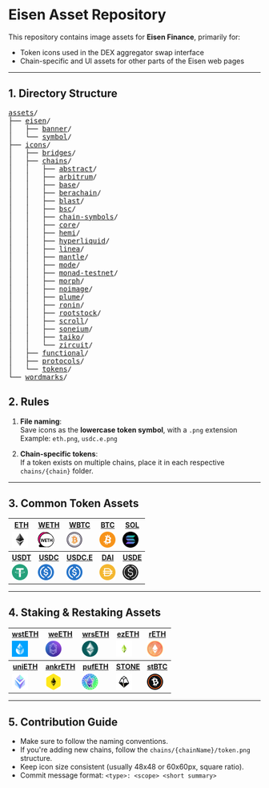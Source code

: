 # Eisen Asset Repository

This repository contains image assets for **Eisen Finance**, primarily for:

- Token icons used in the DEX aggregator swap interface
- Chain-specific and UI assets for other parts of the Eisen web pages

---

## 1. Directory Structure
<pre>
<a href="https://github.com/EisenFinance/assets/tree/main/assets/">assets</a>/
├── <a href="https://github.com/EisenFinance/assets/tree/main/assets/eisen/">eisen</a>/
│   ├── <a href="https://github.com/EisenFinance/assets/tree/main/assets/eisen/banner/">banner</a>/
│   └── <a href="https://github.com/EisenFinance/assets/tree/main/assets/eisen/symbol/">symbol</a>/
├── <a href="https://github.com/EisenFinance/assets/tree/main/assets/icons/">icons</a>/
│   ├── <a href="https://github.com/EisenFinance/assets/tree/main/assets/icons/bridges/">bridges</a>/
│   ├── <a href="https://github.com/EisenFinance/assets/tree/main/assets/icons/chains/">chains</a>/
│   │   ├── <a href="https://github.com/EisenFinance/assets/tree/main/assets/icons/chains/abstract/">abstract</a>/
│   │   ├── <a href="https://github.com/EisenFinance/assets/tree/main/assets/icons/chains/arbitrum/">arbitrum</a>/
│   │   ├── <a href="https://github.com/EisenFinance/assets/tree/main/assets/icons/chains/base/">base</a>/
│   │   ├── <a href="https://github.com/EisenFinance/assets/tree/main/assets/icons/chains/berachain/">berachain</a>/
│   │   ├── <a href="https://github.com/EisenFinance/assets/tree/main/assets/icons/chains/blast/">blast</a>/
│   │   ├── <a href="https://github.com/EisenFinance/assets/tree/main/assets/icons/chains/bsc/">bsc</a>/
│   │   ├── <a href="https://github.com/EisenFinance/assets/tree/main/assets/icons/chains/chain-symbols/">chain-symbols</a>/
│   │   ├── <a href="https://github.com/EisenFinance/assets/tree/main/assets/icons/chains/core/">core</a>/
│   │   ├── <a href="https://github.com/EisenFinance/assets/tree/main/assets/icons/chains/hemi/">hemi</a>/
│   │   ├── <a href="https://github.com/EisenFinance/assets/tree/main/assets/icons/chains/hyperliquid/">hyperliquid</a>/
│   │   ├── <a href="https://github.com/EisenFinance/assets/tree/main/assets/icons/chains/linea/">linea</a>/
│   │   ├── <a href="https://github.com/EisenFinance/assets/tree/main/assets/icons/chains/mantle/">mantle</a>/
│   │   ├── <a href="https://github.com/EisenFinance/assets/tree/main/assets/icons/chains/mode/">mode</a>/
│   │   ├── <a href="https://github.com/EisenFinance/assets/tree/main/assets/icons/chains/monad-testnet/">monad-testnet</a>/
│   │   ├── <a href="https://github.com/EisenFinance/assets/tree/main/assets/icons/chains/morph/">morph</a>/
│   │   ├── <a href="https://github.com/EisenFinance/assets/tree/main/assets/icons/chains/noimage/">noimage</a>/
│   │   ├── <a href="https://github.com/EisenFinance/assets/tree/main/assets/icons/chains/plume/">plume</a>/
│   │   ├── <a href="https://github.com/EisenFinance/assets/tree/main/assets/icons/chains/ronin/">ronin</a>/
│   │   ├── <a href="https://github.com/EisenFinance/assets/tree/main/assets/icons/chains/rootstock/">rootstock</a>/
│   │   ├── <a href="https://github.com/EisenFinance/assets/tree/main/assets/icons/chains/scroll/">scroll</a>/
│   │   ├── <a href="https://github.com/EisenFinance/assets/tree/main/assets/icons/chains/soneium/">soneium</a>/
│   │   ├── <a href="https://github.com/EisenFinance/assets/tree/main/assets/icons/chains/taiko/">taiko</a>/
│   │   └── <a href="https://github.com/EisenFinance/assets/tree/main/assets/icons/chains/zircuit/">zircuit</a>/
│   ├── <a href="https://github.com/EisenFinance/assets/tree/main/assets/icons/functional/">functional</a>/
│   ├── <a href="https://github.com/EisenFinance/assets/tree/main/assets/icons/protocols/">protocols</a>/
│   └── <a href="https://github.com/EisenFinance/assets/tree/main/assets/icons/tokens/">tokens</a>/
└── <a href="https://github.com/EisenFinance/assets/tree/main/assets/wordmarks/">wordmarks</a>/
</pre>


## 2. Rules

1. **File naming**:  
   Save icons as the **lowercase token symbol**, with a `.png` extension  
   Example: `eth.png`, `usdc.e.png`

2. **Chain-specific tokens**:  
   If a token exists on multiple chains, place it in each respective `chains/{chain}` folder.

---

## 3. Common Token Assets

<table>
  <tr>
    <th><a href="https://raw.githubusercontent.com/EisenFinance/assets/main/assets/icons/chains/base/eth.png">ETH</a></th>
    <th><a href="https://raw.githubusercontent.com/EisenFinance/assets/main/assets/icons/chains/arbitrum/weth.png">WETH</a></th>
    <th><a href="https://raw.githubusercontent.com/EisenFinance/assets/main/assets/icons/chains/linea/wbtc.png">WBTC</a></th>
    <th><a href="https://raw.githubusercontent.com/EisenFinance/assets/main/assets/icons/chains/blast/btc.png">BTC</a></th>
    <th><a href="https://raw.githubusercontent.com/EisenFinance/assets/main/assets/icons/chains/chain-symbols/solana.png">SOL</a></th>
  </tr>
  <tr>
    <td><img src="https://raw.githubusercontent.com/EisenFinance/assets/main/assets/icons/chains/base/eth.png" width="32"/></td>
    <td><img src="https://raw.githubusercontent.com/EisenFinance/assets/main/assets/icons/chains/arbitrum/weth.png" width="32"/></td>
    <td><img src="https://raw.githubusercontent.com/EisenFinance/assets/main/assets/icons/chains/linea/wbtc.png" width="32"/></td>
    <td><img src="https://raw.githubusercontent.com/EisenFinance/assets/main/assets/icons/chains/blast/btc.png" width="32"/></td>
    <td><img src="https://raw.githubusercontent.com/EisenFinance/assets/main/assets/icons/chains/chain-symbols/solana.png" width="32"/></td>
  </tr>
  <tr>
    <th><a href="https://raw.githubusercontent.com/EisenFinance/assets/main/assets/icons/chains/scroll/usdt.png">USDT</a></th>
    <th><a href="https://raw.githubusercontent.com/EisenFinance/assets/main/assets/icons/chains/scroll/usdc.png">USDC</a></th>
    <th><a href="https://raw.githubusercontent.com/EisenFinance/assets/main/assets/icons/chains/soneium/usdce.png">USDC.E</a></th>
    <th><a href="https://raw.githubusercontent.com/EisenFinance/assets/main/assets/icons/chains/scroll/dai.png">DAI</a></th>
    <th><a href="https://raw.githubusercontent.com/EisenFinance/assets/main/assets/icons/chains/blast/usde.png">USDE</a></th>
  </tr>
  <tr>
    <td><img src="https://raw.githubusercontent.com/EisenFinance/assets/main/assets/icons/chains/scroll/usdt.png" width="32"/></td>
    <td><img src="https://raw.githubusercontent.com/EisenFinance/assets/main/assets/icons/chains/scroll/usdc.png" width="32"/></td>
    <td><img src="https://raw.githubusercontent.com/EisenFinance/assets/main/assets/icons/chains/soneium/usdce.png" width="32"/></td>
    <td><img src="https://raw.githubusercontent.com/EisenFinance/assets/main/assets/icons/chains/scroll/dai.png" width="32"/></td>
    <td><img src="https://raw.githubusercontent.com/EisenFinance/assets/main/assets/icons/chains/blast/usde.png" width="32"/></td>
  </tr>
</table>

---

## 4. Staking & Restaking Assets
<table>
  <tr>
    <th><a href="https://raw.githubusercontent.com/EisenFinance/assets/main/assets/icons/chains/base/wsteth.png">wstETH</a></th>
    <th><a href="https://raw.githubusercontent.com/EisenFinance/assets/main/assets/icons/chains/blast/weeth.png">weETH</a></th>
    <th><a href="https://raw.githubusercontent.com/EisenFinance/assets/main/assets/icons/chains/scroll/wrseth.png">wrsETH</a></th>
    <th><a href="https://raw.githubusercontent.com/EisenFinance/assets/main/assets/icons/chains/zircuit/ezeth.png">ezETH</a></th>
    <th><a href="https://raw.githubusercontent.com/EisenFinance/assets/main/assets/icons/chains/scroll/reth.png">rETH</a></th>
  </tr>
  <tr>
    <td><img src="https://raw.githubusercontent.com/EisenFinance/assets/main/assets/icons/chains/base/wsteth.png" width="32"/></td>
    <td><img src="https://raw.githubusercontent.com/EisenFinance/assets/main/assets/icons/chains/blast/weeth.png" width="32"/></td>
    <td><img src="https://raw.githubusercontent.com/EisenFinance/assets/main/assets/icons/chains/scroll/wrseth.png" width="32"/></td>
    <td><img src="https://raw.githubusercontent.com/EisenFinance/assets/main/assets/icons/chains/zircuit/ezeth.png" width="32"/></td>
    <td><img src="https://raw.githubusercontent.com/EisenFinance/assets/main/assets/icons/chains/scroll/reth.png" width="32"/></td>
  </tr>
  <tr>
    <th><a href="https://raw.githubusercontent.com/EisenFinance/assets/main/assets/icons/chains/scroll/unieth.png">uniETH</a></th>
    <th><a href="https://raw.githubusercontent.com/EisenFinance/assets/main/assets/icons/chains/bsc/ankreth.png">ankrETH</a></th>
    <th><a href="https://raw.githubusercontent.com/EisenFinance/assets/main/assets/icons/chains/scroll/pufeth.png">pufETH</a></th>
    <th><a href="https://raw.githubusercontent.com/EisenFinance/assets/main/assets/icons/chains/linea/stone.png">STONE</a></th>
    <th><a href="https://raw.githubusercontent.com/EisenFinance/assets/main/assets/icons/chains/bsc/stbtc.png">stBTC</a></th>
  </tr>
  <tr>
    <td><img src="https://raw.githubusercontent.com/EisenFinance/assets/main/assets/icons/chains/scroll/unieth.png" width="32"/></td>
    <td><img src="https://raw.githubusercontent.com/EisenFinance/assets/main/assets/icons/chains/bsc/ankreth.png" width="32"/></td>
    <td><img src="https://raw.githubusercontent.com/EisenFinance/assets/main/assets/icons/chains/scroll/pufeth.png" width="32"/></td>
    <td><img src="https://raw.githubusercontent.com/EisenFinance/assets/main/assets/icons/chains/linea/stone.png" width="32"/></td>
    <td><img src="https://raw.githubusercontent.com/EisenFinance/assets/main/assets/icons/chains/bsc/stbtc.png" width="32"/></td>
  </tr>
</table>


---

## 5. Contribution Guide

- Make sure to follow the naming conventions.
- If you're adding new chains, follow the `chains/{chainName}/token.png` structure.
- Keep icon size consistent (usually 48x48 or 60x60px, square ratio).
- Commit message format: `<type>: <scope> <short summary>`